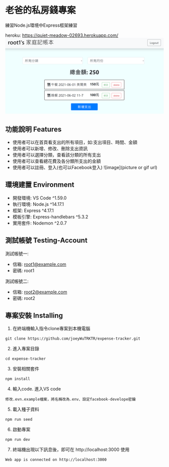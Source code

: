 # 老爸的私房錢專案
練習Node.js環境中Express框架練習

heroku: https://quiet-meadow-02693.herokuapp.com/
![image](https://github.com/joeyWuTRKTR/expense-tracker/blob/main/expense-tracker-index.png)
## 功能說明 Features
* 使用者可以在首頁看支出的所有項目，如:支出項目、時間、金額
* 使用者可以新增、修改、刪除支出資訊
* 使用者可以選擇分類，查看該分類的所有支出
* 使用者可以查看總花費及各分類所支出的金額
* 使用者可以註冊、登入(也可以Facebook登入)
![image](picture or gif url)

## 環境建置 Environment
* 開發環境: VS Code ^1.59.0
* 執行環境: Node.js ^14.17.1
* 框架: Express ^4.17.1
* 模板引擎: Express-handlebars ^5.3.2
* 實用套件: Nodemon ^2.0.7

## 測試帳號 Testing-Account
測試帳號一: 
* 信箱: root1@example.com
* 密碼: root1

測試帳號二: 
* 信箱: root2@example.com
* 密碼: root2

## 專案安裝 Installing
  1. 在終端機輸入指令clone專案到本機電腦

    git clone https://github.com/joeyWuTRKTR/expense-tracker.git
  2. 進入專案目錄  

    cd expense-tracker
  3. 安裝相關套件  

    npm install
  4. 輸入code. 進入VS code

    修改.evn.example檔案，將名稱改為.env、設定facebook-develope密鑰
  5. 載入種子資料  

    npm run seed
  6. 啟動專案  

    npm run dev
  7. 終端機出現以下訊息後，即可在 http://localhost:3000 使用  

    Web app is connected on http://localhost:3000
